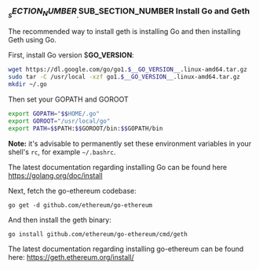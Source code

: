 
### $__SECTION_NUMBER__.$__SUB_SECTION_NUMBER__ Install Go and Geth

The recommended way to install geth is installing Go and then installing Geth
using Go.

First, install Go version $__GO_VERSION__:

```bash
wget https://dl.google.com/go/go1.$__GO_VERSION__.linux-amd64.tar.gz
sudo tar -C /usr/local -xzf go1.$__GO_VERSION__.linux-amd64.tar.gz
mkdir ~/.go
```

Then set your GOPATH and GOROOT

```bash
export GOPATH="$$HOME/.go"
export GOROOT="/usr/local/go"
export PATH=$$PATH:$$GOROOT/bin:$$GOPATH/bin
```

**Note:** it's advisable to permanently set these environment variables
 in your shell's `rc`, for example `~/.bashrc`.

The latest documentation regarding installing Go can be found here
<https://golang.org/doc/install>

Next, fetch the go-ethereum codebase:

`go get -d github.com/ethereum/go-ethereum`

And then install the geth binary:

`go install github.com/ethereum/go-ethereum/cmd/geth`

The latest documentation regarding installing go-ethereum can be found here:
<https://geth.ethereum.org/install/>
